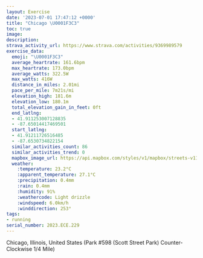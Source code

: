 ```yaml
---
layout: Exercise
date: '2023-07-01 17:47:12 +0000'
title: "Chicago \U0001F3C3"
toc: true
image:
description:
strava_activity_url: https://www.strava.com/activities/9369989579
exercise_data:
  emoji: "\U0001F3C3"
  average_heartrate: 161.6bpm
  max_heartrate: 173.0bpm
  average_watts: 322.5W
  max_watts: 416W
  distance_in_miles: 2.01mi
  pace_per_mile: 7m21s/mi
  elevation_high: 181.6m
  elevation_low: 180.1m
  total_elevation_gain_in_feet: 0ft
  end_latlng:
  - 41.911253007128835
  - -87.65014417469501
  start_latlng:
  - 41.91211726516485
  - -87.6530734822154
  similar_activities_count: 86
  similar_activities_trend: 0
  mapbox_image_url: https://api.mapbox.com/styles/v1/mapbox/streets-v11/static/path-5+787af2-1.0(g%7Bx~Fxk~uO%3FaACc%40IYIIbBaClAcC%40QEs%40Fk%40EoA%60%40%40CQA_%40CiICg%40%40eAAcC%3Fq%40HgAC_AI%7B%40%40i%40FMPS%60%40YPAXFJ%3FHDDJAd%40%40xCBdANTPNJBv%40%40b%40CPETSJUB%5D%40iACoAIc%40QYMGUCg%40%40m%40FKDKHMVCPCxA%3FjA%40RDPNTZNlA%3FZENMNSH%5BEmDGYKUSM%5BCiADWHMPIZGlABhBFXJNZNl%40Bp%40CVIRWLg%40CmBE%7D%40COQ%5BQMi%40Cg%40%40SDYNMRENCl%40%40%7CCJVRNTFZAfACPKTa%40B%5DG%7BCCWIUQOSG%7B%40EiAAYKE%3FYBk%40C%5D%40ECIFGJUNA%7C%40B%5E%3Ff%40Bn%40ChABlCCx%40%40%7CFDrB%40jB),pin-s-s+e5b22e(-87.65133,41.91172),pin-s-f+89ae00(-87.64836999999999,41.911010000000005)/auto/800x800?access_token=pk.eyJ1Ijoiam9zaGJlY2ttYW4iLCJhIjoiY205eWR2aDd1MWZ6djJrbXc4a3M0bWZleiJ9.XiG9OWkNcZk2QzjJbxLB4A
  weather:
    :temperature: 23.2°C
    :apparent_temperature: 27.1°C
    :precipitation: 0.4mm
    :rain: 0.4mm
    :humidity: 91%
    :weathercode: Light drizzle
    :windspeed: 6.0km/h
    :winddirection: 253°
tags:
- running
serial_number: 2023.ECE.229
---
```

Chicago, Illinois, United States (Park #598 (Scott Street Park) Counter-Clockwise 1/4 Mile)
